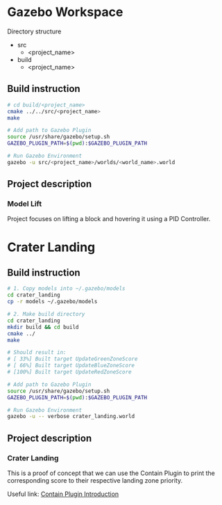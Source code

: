# Gazebo Workspace
Directory structure
* src
    * <project_name>
* build
    * <project_name>

## Build instruction

```bash
# cd build/<project_name>
cmake ../../src/<project_name>
make

# Add path to Gazebo Plugin
source /usr/share/gazebo/setup.sh
GAZEBO_PLUGIN_PATH=$(pwd):$GAZEBO_PLUGIN_PATH

# Run Gazebo Environment
gazebo -u src/<project_name>/worlds/<world_name>.world
```
## Project description
### Model Lift
Project focuses on lifting a block and hovering it using a PID Controller.

# Crater Landing

## Build instruction

```bash
# 1. Copy models into ~/.gazebo/models
cd crater_landing
cp -r models ~/.gazebo/models

# 2. Make build directory
cd crater_landing
mkdir build && cd build
cmake ../
make

# Should result in:
# [ 33%] Built target UpdateGreenZoneScore
# [ 66%] Built target UpdateBlueZoneScore
# [100%] Built target UpdateRedZoneScore

# Add path to Gazebo Plugin
source /usr/share/gazebo/setup.sh
GAZEBO_PLUGIN_PATH=$(pwd):$GAZEBO_PLUGIN_PATH

# Run Gazebo Environment
gazebo -u -- verbose crater_landing.world
```
## Project description
### Crater Landing
This is a proof of concept that we can use the Contain Plugin to print the corresponding score to their respective landing zone priority. 

Useful link:
[Contain Plugin Introduction](http://gazebosim.org/tutorials?tut=contain_plugin&cat=plugins)
